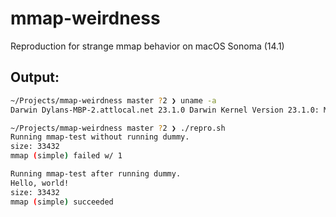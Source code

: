 # mmap-weirdness
Reproduction for strange mmap behavior on macOS Sonoma (14.1)

## Output:

```sh
~/Projects/mmap-weirdness master ?2 ❯ uname -a
Darwin Dylans-MBP-2.attlocal.net 23.1.0 Darwin Kernel Version 23.1.0: Mon Oct  9 21:27:24 PDT 2023; root:xnu-10002.41.9~6/RELEASE_ARM64_T6000 arm64

~/Projects/mmap-weirdness master ?2 ❯ ./repro.sh
Running mmap-test without running dummy.
size: 33432
mmap (simple) failed w/ 1

Running mmap-test after running dummy.
Hello, world!
size: 33432
mmap (simple) succeeded
```
